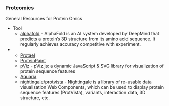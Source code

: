 ### **Proteomics**
General Resources for Protein Omics
- Tool
    - [alphafold](https://github.com/deepmind/alphafold) - AlphaFold is an AI system developed by DeepMind that predicts a protein’s 3D structure from its amino acid sequence. It regularly achieves accuracy competitive with experiment.
- 
    - [Protael](http://sanshu.github.io/protaelweb/)
    - [ProteinPaint](https://pecan.stjude.cloud/proteinpaint)
    - [pViz](https://github.com/Genentech/pviz) - pViz.js: a dynamic JavaScript & SVG library for visualization of protein sequence features
    - [Aquaria](http://aquaria.ws/Q9HD67/5i0i/A)
    - [nightingale/protvista](https://ebi-webcomponents.github.io/nightingale/#/msa) - Nightingale is a library of re-usable data visualisation Web Components, which can be used to display protein sequence features (ProtVista), variants, interaction data, 3D structure, etc.